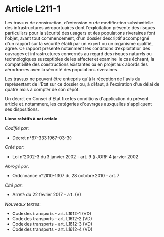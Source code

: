 # Article L211-1

Les travaux de construction, d'extension ou de modification substantielle des infrastructures aéroportuaires dont
l'exploitation présente des risques particuliers pour la sécurité des usagers et des populations riveraines font l'objet,
avant tout commencement, d'un dossier descriptif accompagné d'un rapport sur la sécurité établi par un expert ou un organisme
qualifié, agréé. Ce rapport présente notamment les conditions d'exploitation des ouvrages et infrastructures concernés au
regard des risques naturels ou technologiques susceptibles de les affecter et examine, le cas échéant, la compatibilité des
constructions existantes ou en projet aux abords des aérodromes avec la sécurité des populations riveraines.

Les travaux ne peuvent être entrepris qu'à la réception de l'avis du représentant de l'Etat sur ce dossier ou, à défaut, à
l'expiration d'un délai de quatre mois à compter de son dépôt.

Un décret en Conseil d'Etat fixe les conditions d'application du présent article et, notamment, les catégories d'ouvrages
auxquelles s'appliquent ses dispositions.

**Liens relatifs à cet article**

_Codifié par_:

  - Décret n°67-333 1967-03-30

_Créé par_:

  - Loi n°2002-3 du 3 janvier 2002 - art. 9 () JORF 4 janvier 2002

_Abrogé par_:

  - Ordonnance n°2010-1307 du 28 octobre 2010 - art. 7

_Cité par_:

  - Arrêté du 22 février 2017 - art. (V)

_Nouveaux textes_:

  - Code des transports - art. L1612-1 (VD)
  - Code des transports - art. L1612-2 (VD)
  - Code des transports - art. L1612-3 (VD)
  - Code des transports - art. L1612-4 (VD)
